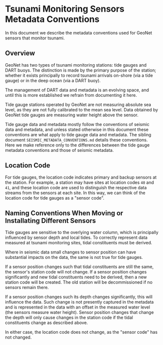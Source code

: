 # Tsunami Monitoring Sensors Metadata Conventions

In this document we describe the metadata conventions used for GeoNet sensors that monitor tsunami.

## Overview

GeoNet has two types of tsunami monitoring stations: tide gauges and DART buoys. The distinction is made by the primary purpose of the station; whether it exists principally to record tsunami arrivals on-shore (via a tide gauge) or in the deep ocean (via a DART buoy).

The management of DART data and metadata is an evolving space, and until this is more established we refrain from documenting it here.

Tide gauge stations operated by GeoNet are not measuring absolute sea level, as they are not fully calibrated to the mean sea level. Data obtained by GeoNet tide gauges are measuring water height above the sensor.

Tide gauge data and metadata mostly follow the conventions of seismic data and metadata, and unless stated otherwise in this document these conventions are what apply to tide gauge data and metadata. The sibling document `SEISMIC_METADATA_CONVENTIONS.md` details these conventions. Here we make reference only to the differences between the tide gauge metadata conventions and those of seismic metadata.

## Location Code

For tide gauges, the location code indicates primary and backup sensors at the station. For example, a station may have sites at location codes `40` and `41`, and these location code are used to distinguish the respective data streams from the sensors at each site. In this way, we can think of the location code for tide gauges as a "sensor code". 

## Naming Conventions When Moving or Installating Different Sensors

Tide gauges are sensitive to the overlying water column, which is principally influenced by sensor depth and local tides. To correctly represent data measured at tsunami monitoring sites, tidal constituents must be derived.

Where in seismic data small changes to sensor position can have substantial impacts on the data, the same is not true for tide gauges. 

If a sensor position changes such that tidal constituents are still the same, the sensor's station code will not change.
If a sensor position changes significantly and new tidal constituents need to be derived, then a new station code will be created. The old station will be decommissioned if no sensors remain there. 

If a sensor position changes such its depth changes significantly, this will influence the data. Such change is not presently captured in the metadata and is represented in the data with an offset in the measured water level (the sensors measure water height). Sensor position changes that change the depth will only cause changes in the station code if the tidal constituents change as described above.

In either case, the location code does not change, as the "sensor code" has not changed.

